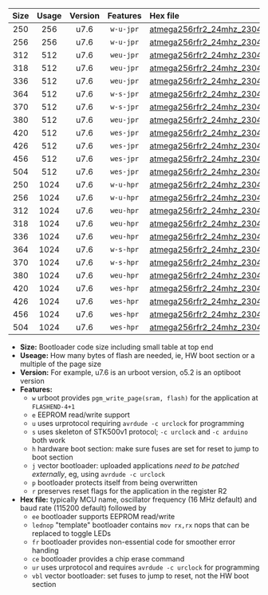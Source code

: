 |Size|Usage|Version|Features|Hex file|
|:-:|:-:|:-:|:-:|:--|
|250|256|u7.6|`w-u-jpr`|[atmega256rfr2_24mhz_230400bps_ur_vbl.hex](https://raw.githubusercontent.com/stefanrueger/urboot/main//atmega256rfr2_24mhz_230400bps_ur_vbl.hex)|
|256|256|u7.6|`w-u-jpr`|[atmega256rfr2_24mhz_230400bps_lednop_ur_vbl.hex](https://raw.githubusercontent.com/stefanrueger/urboot/main//atmega256rfr2_24mhz_230400bps_lednop_ur_vbl.hex)|
|312|512|u7.6|`weu-jpr`|[atmega256rfr2_24mhz_230400bps_ee_ur_vbl.hex](https://raw.githubusercontent.com/stefanrueger/urboot/main//atmega256rfr2_24mhz_230400bps_ee_ur_vbl.hex)|
|318|512|u7.6|`weu-jpr`|[atmega256rfr2_24mhz_230400bps_ee_lednop_ur_vbl.hex](https://raw.githubusercontent.com/stefanrueger/urboot/main//atmega256rfr2_24mhz_230400bps_ee_lednop_ur_vbl.hex)|
|336|512|u7.6|`weu-jpr`|[atmega256rfr2_24mhz_230400bps_ee_lednop_fr_ur_vbl.hex](https://raw.githubusercontent.com/stefanrueger/urboot/main//atmega256rfr2_24mhz_230400bps_ee_lednop_fr_ur_vbl.hex)|
|364|512|u7.6|`w-s-jpr`|[atmega256rfr2_24mhz_230400bps_vbl.hex](https://raw.githubusercontent.com/stefanrueger/urboot/main//atmega256rfr2_24mhz_230400bps_vbl.hex)|
|370|512|u7.6|`w-s-jpr`|[atmega256rfr2_24mhz_230400bps_lednop_vbl.hex](https://raw.githubusercontent.com/stefanrueger/urboot/main//atmega256rfr2_24mhz_230400bps_lednop_vbl.hex)|
|380|512|u7.6|`weu-jpr`|[atmega256rfr2_24mhz_230400bps_ee_lednop_fr_ce_ur_vbl.hex](https://raw.githubusercontent.com/stefanrueger/urboot/main//atmega256rfr2_24mhz_230400bps_ee_lednop_fr_ce_ur_vbl.hex)|
|420|512|u7.6|`wes-jpr`|[atmega256rfr2_24mhz_230400bps_ee_vbl.hex](https://raw.githubusercontent.com/stefanrueger/urboot/main//atmega256rfr2_24mhz_230400bps_ee_vbl.hex)|
|426|512|u7.6|`wes-jpr`|[atmega256rfr2_24mhz_230400bps_ee_lednop_vbl.hex](https://raw.githubusercontent.com/stefanrueger/urboot/main//atmega256rfr2_24mhz_230400bps_ee_lednop_vbl.hex)|
|456|512|u7.6|`wes-jpr`|[atmega256rfr2_24mhz_230400bps_ee_lednop_fr_vbl.hex](https://raw.githubusercontent.com/stefanrueger/urboot/main//atmega256rfr2_24mhz_230400bps_ee_lednop_fr_vbl.hex)|
|504|512|u7.6|`wes-jpr`|[atmega256rfr2_24mhz_230400bps_ee_lednop_fr_ce_vbl.hex](https://raw.githubusercontent.com/stefanrueger/urboot/main//atmega256rfr2_24mhz_230400bps_ee_lednop_fr_ce_vbl.hex)|
|250|1024|u7.6|`w-u-hpr`|[atmega256rfr2_24mhz_230400bps_ur.hex](https://raw.githubusercontent.com/stefanrueger/urboot/main//atmega256rfr2_24mhz_230400bps_ur.hex)|
|256|1024|u7.6|`w-u-hpr`|[atmega256rfr2_24mhz_230400bps_lednop_ur.hex](https://raw.githubusercontent.com/stefanrueger/urboot/main//atmega256rfr2_24mhz_230400bps_lednop_ur.hex)|
|312|1024|u7.6|`weu-hpr`|[atmega256rfr2_24mhz_230400bps_ee_ur.hex](https://raw.githubusercontent.com/stefanrueger/urboot/main//atmega256rfr2_24mhz_230400bps_ee_ur.hex)|
|318|1024|u7.6|`weu-hpr`|[atmega256rfr2_24mhz_230400bps_ee_lednop_ur.hex](https://raw.githubusercontent.com/stefanrueger/urboot/main//atmega256rfr2_24mhz_230400bps_ee_lednop_ur.hex)|
|336|1024|u7.6|`weu-hpr`|[atmega256rfr2_24mhz_230400bps_ee_lednop_fr_ur.hex](https://raw.githubusercontent.com/stefanrueger/urboot/main//atmega256rfr2_24mhz_230400bps_ee_lednop_fr_ur.hex)|
|364|1024|u7.6|`w-s-hpr`|[atmega256rfr2_24mhz_230400bps.hex](https://raw.githubusercontent.com/stefanrueger/urboot/main//atmega256rfr2_24mhz_230400bps.hex)|
|370|1024|u7.6|`w-s-hpr`|[atmega256rfr2_24mhz_230400bps_lednop.hex](https://raw.githubusercontent.com/stefanrueger/urboot/main//atmega256rfr2_24mhz_230400bps_lednop.hex)|
|380|1024|u7.6|`weu-hpr`|[atmega256rfr2_24mhz_230400bps_ee_lednop_fr_ce_ur.hex](https://raw.githubusercontent.com/stefanrueger/urboot/main//atmega256rfr2_24mhz_230400bps_ee_lednop_fr_ce_ur.hex)|
|420|1024|u7.6|`wes-hpr`|[atmega256rfr2_24mhz_230400bps_ee.hex](https://raw.githubusercontent.com/stefanrueger/urboot/main//atmega256rfr2_24mhz_230400bps_ee.hex)|
|426|1024|u7.6|`wes-hpr`|[atmega256rfr2_24mhz_230400bps_ee_lednop.hex](https://raw.githubusercontent.com/stefanrueger/urboot/main//atmega256rfr2_24mhz_230400bps_ee_lednop.hex)|
|456|1024|u7.6|`wes-hpr`|[atmega256rfr2_24mhz_230400bps_ee_lednop_fr.hex](https://raw.githubusercontent.com/stefanrueger/urboot/main//atmega256rfr2_24mhz_230400bps_ee_lednop_fr.hex)|
|504|1024|u7.6|`wes-hpr`|[atmega256rfr2_24mhz_230400bps_ee_lednop_fr_ce.hex](https://raw.githubusercontent.com/stefanrueger/urboot/main//atmega256rfr2_24mhz_230400bps_ee_lednop_fr_ce.hex)|

- **Size:** Bootloader code size including small table at top end
- **Useage:** How many bytes of flash are needed, ie, HW boot section or a multiple of the page size
- **Version:** For example, u7.6 is an urboot version, o5.2 is an optiboot version
- **Features:**
  + `w` urboot provides `pgm_write_page(sram, flash)` for the application at `FLASHEND-4+1`
  + `e` EEPROM read/write support
  + `u` uses urprotocol requiring `avrdude -c urclock` for programming
  + `s` uses skeleton of STK500v1 protocol; `-c urclock` and `-c arduino` both work
  + `h` hardware boot section: make sure fuses are set for reset to jump to boot section
  + `j` vector bootloader: uploaded applications *need to be patched externally*, eg, using `avrdude -c urclock`
  + `p` bootloader protects itself from being overwritten
  + `r` preserves reset flags for the application in the register R2
- **Hex file:** typically MCU name, oscillator frequency (16 MHz default) and baud rate (115200 default) followed by
  + `ee` bootloader supports EEPROM read/write
  + `lednop` "template" bootloader contains `mov rx,rx` nops that can be replaced to toggle LEDs
  + `fr` bootloader provides non-essential code for smoother error handing
  + `ce` bootloader provides a chip erase command
  + `ur` uses urprotocol and requires `avrdude -c urclock` for programming
  + `vbl` vector bootloader: set fuses to jump to reset, not the HW boot section
